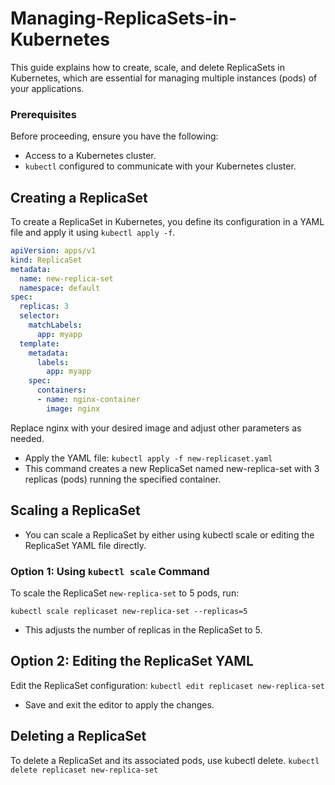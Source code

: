 # Managing-ReplicaSets-in-Kubernetes
This guide explains how to create, scale, and delete ReplicaSets in Kubernetes, which are essential for managing multiple instances (pods) of your applications.

### Prerequisites

Before proceeding, ensure you have the following:

- Access to a Kubernetes cluster.
- `kubectl` configured to communicate with your Kubernetes cluster.

## Creating a ReplicaSet

To create a ReplicaSet in Kubernetes, you define its configuration in a YAML file and apply it using `kubectl apply -f`.

```yaml
apiVersion: apps/v1
kind: ReplicaSet
metadata:
  name: new-replica-set
  namespace: default
spec:
  replicas: 3
  selector:
    matchLabels:
      app: myapp
  template:
    metadata:
      labels:
        app: myapp
    spec:
      containers:
      - name: nginx-container
        image: nginx
```
Replace nginx with your desired image and adjust other parameters as needed.
- Apply the YAML file:
`kubectl apply -f new-replicaset.yaml`
- This command creates a new ReplicaSet named new-replica-set with 3 replicas (pods) running the specified container.
## Scaling a ReplicaSet
- You can scale a ReplicaSet by either using kubectl scale or editing the ReplicaSet YAML file directly.
### Option 1: Using `kubectl scale` Command

To scale the ReplicaSet `new-replica-set` to 5 pods, run:

 `kubectl scale replicaset new-replica-set --replicas=5`
- This adjusts the number of replicas in the ReplicaSet to 5.
## Option 2: Editing the ReplicaSet YAML
Edit the ReplicaSet configuration:
 `kubectl edit replicaset new-replica-set`
- Save and exit the editor to apply the changes.

## Deleting a ReplicaSet
To delete a ReplicaSet and its associated pods, use kubectl delete.
`kubectl delete replicaset new-replica-set`


